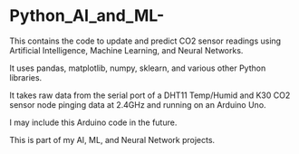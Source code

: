 # Python_AI_and_ML-
This contains the code to update and predict CO2 sensor readings using Artificial Intelligence, Machine Learning, and Neural Networks.

It uses pandas, matplotlib, numpy, sklearn, and various other Python libraries.

It takes raw data from the serial port of a DHT11 Temp/Humid and K30 CO2 sensor node pinging data at 2.4GHz and running on an Arduino Uno.

I may include this Arduino code in the future.

This is part of my AI, ML, and Neural Network projects.
